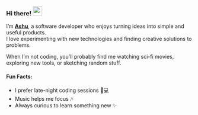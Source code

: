 ### Hi there! <img src="https://emojis.slackmojis.com/emojis/images/1536351075/4594/blob-wave.gif" width="25"/>

I’m [**Ashu**](https://#), a software developer who enjoys turning ideas into simple and useful products.  
I love experimenting with new technologies and finding creative solutions to problems.

When I’m not coding, you’ll probably find me watching sci-fi movies, exploring new tools, or sketching random stuff.

#### Fun Facts:

* I prefer late-night coding sessions 🌙💻
* Music helps me focus 🎶
* Always curious to learn something new ✨
